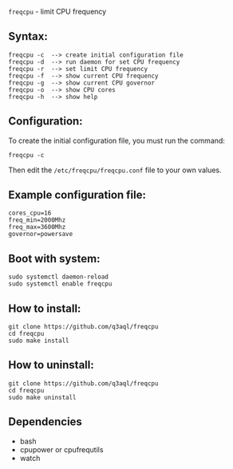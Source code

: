 `freqcpu` - limit CPU frequency 

## Syntax:

```
freqcpu -c  --> create initial configuration file
freqcpu -d  --> run daemon for set CPU frequency
freqcpu -r  --> set limit CPU frequency
freqcpu -f  --> show current CPU frequency
freqcpu -g  --> show current CPU governor
freqcpu -o  --> show CPU cores
freqcpu -h  --> show help
```

## Configuration:

To create the initial configuration file, you must run the command: 

```
freqcpu -c
```

Then edit the `/etc/freqcpu/freqcpu.conf` file to your own values.

## Example configuration file:

```
cores_cpu=16
freq_min=2000Mhz
freq_max=3600Mhz
governor=powersave
```

## Boot with system:

```
sudo systemctl daemon-reload
sudo systemctl enable freqcpu
```

## How to install:

```
git clone https://github.com/q3aql/freqcpu
cd freqcpu
sudo make install
```

## How to uninstall:

```
git clone https://github.com/q3aql/freqcpu
cd freqcpu
sudo make uninstall 
```

## Dependencies
* bash
* cpupower or cpufrequtils
* watch

